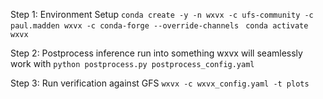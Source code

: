 
Step 1: Environment Setup
`conda create -y -n wxvx -c ufs-community -c paul.madden wxvx -c conda-forge --override-channels `
`conda activate wxvx`

Step 2: Postprocess inference run into something wxvx will seamlessly work with
`python postprocess.py postprocess_config.yaml`

Step 3: Run verification against GFS
`wxvx -c wxvx_config.yaml -t plots`

